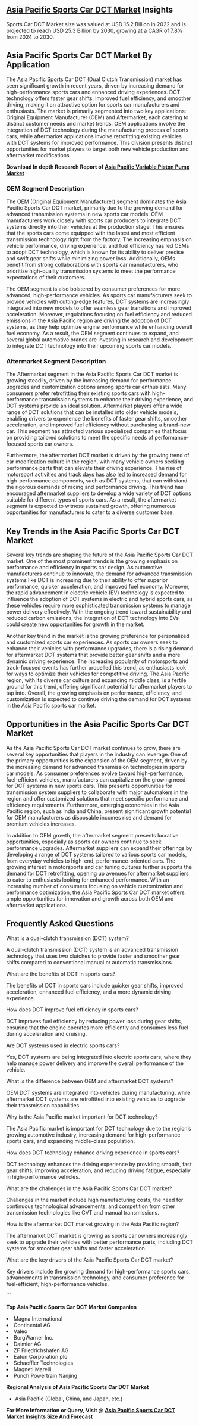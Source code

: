 <h2><a href="https://www.verifiedmarketreports.com/download-sample/?rid=280768&amp;utm_source=Github-Feb&amp;utm_medium=225" target="_blank">Asia Pacific Sports Car DCT Market</a> Insights</h2><p>Sports Car DCT Market size was valued at USD 15.2 Billion in 2022 and is projected to reach USD 25.3 Billion by 2030, growing at a CAGR of 7.8% from 2024 to 2030.</p><p><h2>Asia Pacific Sports Car DCT Market By Application</h2> <p>The Asia Pacific Sports Car DCT (Dual Clutch Transmission) market has seen significant growth in recent years, driven by increasing demand for high-performance sports cars and enhanced driving experiences. DCT technology offers faster gear shifts, improved fuel efficiency, and smoother driving, making it an attractive option for sports car manufacturers and enthusiasts. The market is primarily segmented into two key applications: Original Equipment Manufacturer (OEM) and Aftermarket, each catering to distinct customer needs and market trends. OEM applications involve the integration of DCT technology during the manufacturing process of sports cars, while aftermarket applications involve retrofitting existing vehicles with DCT systems for improved performance. This division presents distinct opportunities for market players to target both new vehicle production and aftermarket modifications. <p><p><strong>Download In depth Research Report of <a href="https://www.verifiedmarketreports.com/download-sample/?rid=236118&amp;utm_source=Pulse-Dec&amp;utm_medium=225" target="_blank">Asia Pacific Variable Piston Pump Market</a></strong></p></p> <h3>OEM Segment Description</h3> <p>The OEM (Original Equipment Manufacturer) segment dominates the Asia Pacific Sports Car DCT market, primarily due to the growing demand for advanced transmission systems in new sports car models. OEM manufacturers work closely with sports car producers to integrate DCT systems directly into their vehicles at the production stage. This ensures that the sports cars come equipped with the latest and most efficient transmission technology right from the factory. The increasing emphasis on vehicle performance, driving experience, and fuel efficiency has led OEMs to adopt DCT technology, which is known for its ability to deliver precise and swift gear shifts while minimizing power loss. Additionally, OEMs benefit from strong collaborations with sports car manufacturers, who prioritize high-quality transmission systems to meet the performance expectations of their customers. <p>The OEM segment is also bolstered by consumer preferences for more advanced, high-performance vehicles. As sports car manufacturers seek to provide vehicles with cutting-edge features, DCT systems are increasingly integrated into new models to offer seamless gear transitions and improved acceleration. Moreover, regulations focusing on fuel efficiency and reduced emissions in the Asia Pacific region are driving the adoption of DCT systems, as they help optimize engine performance while enhancing overall fuel economy. As a result, the OEM segment continues to expand, and several global automotive brands are investing in research and development to integrate DCT technology into their upcoming sports car models.</p> <h3>Aftermarket Segment Description</h3> <p>The Aftermarket segment in the Asia Pacific Sports Car DCT market is growing steadily, driven by the increasing demand for performance upgrades and customization options among sports car enthusiasts. Many consumers prefer retrofitting their existing sports cars with high-performance transmission systems to enhance their driving experience, and DCT systems provide an ideal solution. Aftermarket players offer a wide range of DCT solutions that can be installed into older vehicle models, enabling drivers to experience the benefits of faster gear shifts, smoother acceleration, and improved fuel efficiency without purchasing a brand-new car. This segment has attracted various specialized companies that focus on providing tailored solutions to meet the specific needs of performance-focused sports car owners. <p>Furthermore, the aftermarket DCT market is driven by the growing trend of car modification culture in the region, with many vehicle owners seeking performance parts that can elevate their driving experience. The rise of motorsport activities and track days has also led to increased demand for high-performance components, such as DCT systems, that can withstand the rigorous demands of racing and performance driving. This trend has encouraged aftermarket suppliers to develop a wide variety of DCT options suitable for different types of sports cars. As a result, the aftermarket segment is expected to witness sustained growth, offering numerous opportunities for manufacturers to cater to a diverse customer base.</p> <h2>Key Trends in the Asia Pacific Sports Car DCT Market</h2> <p>Several key trends are shaping the future of the Asia Pacific Sports Car DCT market. One of the most prominent trends is the growing emphasis on performance and efficiency in sports car design. As automotive manufacturers continue to innovate, the demand for advanced transmission systems like DCT is increasing due to their ability to offer superior performance, quicker acceleration, and improved fuel economy. Moreover, the rapid advancement in electric vehicle (EV) technology is expected to influence the adoption of DCT systems in electric and hybrid sports cars, as these vehicles require more sophisticated transmission systems to manage power delivery effectively. With the ongoing trend toward sustainability and reduced carbon emissions, the integration of DCT technology into EVs could create new opportunities for growth in the market. <p>Another key trend in the market is the growing preference for personalized and customized sports car experiences. As sports car owners seek to enhance their vehicles with performance upgrades, there is a rising demand for aftermarket DCT systems that provide better gear shifts and a more dynamic driving experience. The increasing popularity of motorsports and track-focused events has further propelled this trend, as enthusiasts look for ways to optimize their vehicles for competitive driving. The Asia Pacific region, with its diverse car culture and expanding middle class, is a fertile ground for this trend, offering significant potential for aftermarket players to tap into. Overall, the growing emphasis on performance, efficiency, and customization is expected to continue driving the demand for DCT systems in the Asia Pacific sports car market.</p> <h2>Opportunities in the Asia Pacific Sports Car DCT Market</h2> <p>As the Asia Pacific Sports Car DCT market continues to grow, there are several key opportunities that players in the industry can leverage. One of the primary opportunities is the expansion of the OEM segment, driven by the increasing demand for advanced transmission technologies in sports car models. As consumer preferences evolve toward high-performance, fuel-efficient vehicles, manufacturers can capitalize on the growing need for DCT systems in new sports cars. This presents opportunities for transmission system suppliers to collaborate with major automakers in the region and offer customized solutions that meet specific performance and efficiency requirements. Furthermore, emerging economies in the Asia Pacific region, such as India and China, present significant growth potential for OEM manufacturers as disposable incomes rise and demand for premium vehicles increases. <p>In addition to OEM growth, the aftermarket segment presents lucrative opportunities, especially as sports car owners continue to seek performance upgrades. Aftermarket suppliers can expand their offerings by developing a range of DCT systems tailored to various sports car models, from everyday vehicles to high-end, performance-oriented cars. The growing interest in motorsports and car tuning cultures further supports the demand for DCT retrofitting, opening up avenues for aftermarket suppliers to cater to enthusiasts looking for enhanced performance. With an increasing number of consumers focusing on vehicle customization and performance optimization, the Asia Pacific Sports Car DCT market offers ample opportunities for innovation and growth across both OEM and aftermarket applications.</p> <h2>Frequently Asked Questions</h2> <p>What is a dual-clutch transmission (DCT) system?</p> <p>A dual-clutch transmission (DCT) system is an advanced transmission technology that uses two clutches to provide faster and smoother gear shifts compared to conventional manual or automatic transmissions.</p> <p>What are the benefits of DCT in sports cars?</p> <p>The benefits of DCT in sports cars include quicker gear shifts, improved acceleration, enhanced fuel efficiency, and a more dynamic driving experience.</p> <p>How does DCT improve fuel efficiency in sports cars?</p> <p>DCT improves fuel efficiency by reducing power loss during gear shifts, ensuring that the engine operates more efficiently and consumes less fuel during acceleration and cruising.</p> <p>Are DCT systems used in electric sports cars?</p> <p>Yes, DCT systems are being integrated into electric sports cars, where they help manage power delivery and improve the overall performance of the vehicle.</p> <p>What is the difference between OEM and aftermarket DCT systems?</p> <p>OEM DCT systems are integrated into vehicles during manufacturing, while aftermarket DCT systems are retrofitted into existing vehicles to upgrade their transmission capabilities.</p> <p>Why is the Asia Pacific market important for DCT technology?</p> <p>The Asia Pacific market is important for DCT technology due to the region’s growing automotive industry, increasing demand for high-performance sports cars, and expanding middle-class population.</p> <p>How does DCT technology enhance driving experience in sports cars?</p> <p>DCT technology enhances the driving experience by providing smooth, fast gear shifts, improving acceleration, and reducing driving fatigue, especially in high-performance vehicles.</p> <p>What are the challenges in the Asia Pacific Sports Car DCT market?</p> <p>Challenges in the market include high manufacturing costs, the need for continuous technological advancements, and competition from other transmission technologies like CVT and manual transmissions.</p> <p>How is the aftermarket DCT market growing in the Asia Pacific region?</p> <p>The aftermarket DCT market is growing as sports car owners increasingly seek to upgrade their vehicles with better performance parts, including DCT systems for smoother gear shifts and faster acceleration.</p> <p>What are the key drivers of the Asia Pacific Sports Car DCT market?</p> <p>Key drivers include the growing demand for high-performance sports cars, advancements in transmission technology, and consumer preference for fuel-efficient, high-performance vehicles.</p> ```</p><p><strong>Top Asia Pacific Sports Car DCT Market Companies</strong></p><div data-test-id=""><p><li>Magna International</li><li> Continental AG</li><li> Valeo</li><li> BorgWarner Inc.</li><li> Daimler AG.</li><li> ZF Friedrichshafen AG</li><li> Eaton Corporation plc</li><li> Schaeffler Technologies</li><li> Magneti Marelli</li><li> Punch Powertrain Nanjing</li></p><div><strong>Regional Analysis of&nbsp;Asia Pacific Sports Car DCT Market</strong></div><ul><li dir="ltr"><p dir="ltr">Asia Pacific (Global, China, and Japan, etc.)</p></li></ul><p><strong>For More Information or Query, Visit @&nbsp;</strong><strong><a href="https://www.verifiedmarketreports.com/product/sports-car-dct-market/?utm_source=Github-Feb&amp;utm_medium=225" target="_blank">Asia Pacific Sports Car DCT Market Insights Size And Forecast</a></strong></p></div><h2>&nbsp;</h2><div data-test-id="">&nbsp;</div>

